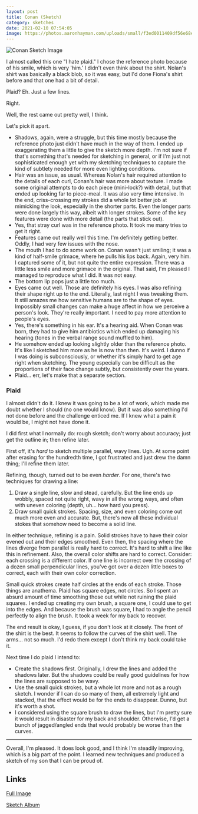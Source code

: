 ```yaml
---
layout: post
title: Conan (Sketch)
category: sketches
date: 2021-02-10 07:54:05
image: https://photos.aaronhayman.com/uploads/small/f3ed0011409df56e68ef4effc9cf68fc@2x.png
---
```


![Conan Sketch Image](https://photos.aaronhayman.com/uploads/medium/f3ed0011409df56e68ef4effc9cf68fc@2x.png)

<!--start-->


I almost called this one "I hate plaid."  I chose the reference photo because of his smile, which is very 'him.'  I didn't even think about the shirt. Nolan's shirt was basically a black blob, so it was easy, but I'd done Fiona's shirt before and that one had a bit of detail. 

Plaid? Eh. Just a few lines.

Right.

Well, the rest came out pretty well, I think.

Let's pick it apart.

<!--more-->

- Shadows, again, were a struggle, but this time mostly because the reference photo just didn't have much in the way of them. I ended up exaggerating them a little to give the sketch more depth. I'm not sure if that's something that's needed for sketching in general, or if I'm just not sophisticated enough yet with my sketching techniques to capture the kind of subtlety needed for more even lighting conditions.  
- Hair was an issue, as usual. Whereas Nolan's hair required attention to the details of each curl, Conan's hair was more about texture. I made some original attempts to do each piece (mini-lock?) with detail, but that ended up looking far to piece-meal. It was also very time intensive.  In the end, criss-crossing my strokes did a whole lot better job at mimicking the look, especially in the shorter parts. Even the longer parts were done largely this way, albeit with longer strokes. Some of the key features were done with more detail (the parts that stick out).
- Yes, that stray curl was in the reference photo. It took me many tries to get it right.
- Features came out really well this time. I'm definitely getting better. Oddly, I had very few issues with the nose. 
- The mouth I had to do some work on. Conan wasn't just smiling; it was a kind of half-smile grimace, where he pulls his lips back. Again, very him. I captured some of it, but not quite the entire expression.  There was a little less smile and more grimace in the original. That said, I'm pleased I managed to reproduce what I did. It was not easy.
- The bottom lip pops just a little too much.
- Eyes came out well. Those are definitely his eyes. I was also refining their shape right up to the end. Literally, last night I was tweaking them. It still amazes me how sensitive humans are to the shape of eyes. Impossibly small changes can make a huge affect in how we perceive a person's look. They're really important. I need to pay more attention to people's eyes.
- Yes, there's something in his ear. It's a hearing aid. When Conan was born, they had to give him antibiotics which ended up damaging his hearing (tones in the verbal range sound muffled to him).
- He somehow ended up looking slightly older than the reference photo. It's like I sketched him more as he is now than then. It's weird. I dunno if I was doing is subconsciously, or whether it's simply hard to get age right when sketching. The young especially can be difficult as the proportions of their face change subtly, but consistently over the years.
- Plaid... err, let's make that a separate section.

### Plaid

I almost didn't do it. I knew it was going to be a lot of work, which made me doubt whether I should (no one would know). But it was also something I'd not done before and the challenge enticed me. If I knew what a pain it would be, I might not have done it.

I did first what I normally do: rough sketch; don't worry about accuracy; just get the outline in; then refine later.

First off, it's _hard_ to sketch multiple parallel, wavy lines. Ugh. At some point after erasing for the hundredth time, I got frustrated and just drew the damn thing; I'll refine them later.

Refining, though, turned out to be even _harder_.  For one, there's two techniques for drawing a line:

1. Draw a single line, slow and stead, carefully. But the line ends up wobbly, spaced not quite right, wavy in all the wrong ways, and often with uneven coloring (depth, uh... how hard you press).
2. Draw small quick strokes. Spacing, size, and even coloring come out much more even and accurate. But, there's now all these individual stokes that somehow need to become a solid line.

In either technique, refining is a pain. Solid strokes have to have their color evened out and their edges smoothed. Even then, the spacing where the lines diverge from parallel is really hard to correct.  It's hard to shift a line like this in refinement.  Also, the overall color shifts are hard to correct. Consider: each crossing is a different color. If one line is incorrect over the crossing of a dozen small perpendicular lines, you've got over a dozen little boxes to correct, each with their own color correction.

Small quick strokes create half circles at the ends of each stroke. Those things are anathema. Plaid has square edges, not circles. So I spent an absurd amount of time smoothing those out while not ruining the plaid squares. I ended up creating my own brush, a square one, I could use to get into the edges. And because the brush was square, I had to angle the pencil perfectly to align the brush. It took a week for my back to recover.

The end result is okay, I guess, if you don't look at it closely. The front of the shirt is the best. It seems to follow the curves of the shirt well. The arms... not so much. I'd redo them except I don't think my back could take it.

Next time I do plaid I intend to:

- Create the shadows first. Originally, I drew the lines and added the shadows later.  But the shadows could be really good guidelines for how the lines are supposed to be wavy.
- Use the small quick strokes, but a whole lot more and not as a rough sketch. I wonder if I can do so many of them, all extremely light and stacked, that the effect would be for the ends to disappear. Dunno, but it's worth a shot.
- I considered using the square brush to draw the lines, but I'm pretty sure it would result in disaster for my back and shoulder. Otherwise, I'd get a bunch of jagged/angled ends that would probably be worse than the curves.

----

Overall, I'm pleased. It does look good, and I think I'm steadily improving, which is a big part of the point. I learned new techniques and produced a sketch of my son that I can be proud of.


## Links

[Full Image](https://photos.aaronhayman.com/view?p=16129191184886)

[Sketch Album](https://photos.aaronhayman.com/r/16113393858894)




